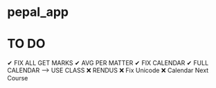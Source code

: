 # pepal_app

# TO DO

✔ FIX ALL GET MARKS
✔ AVG PER MATTER
✔ FIX CALENDAR
✔ FULL CALENDAR --> USE CLASS
❌ RENDUS
❌ Fix Unicode
❌ Calendar Next Course
